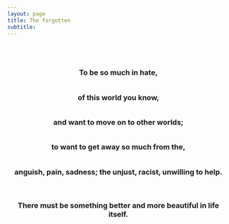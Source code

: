 ```yaml
---
layout: page
title: The forgotten
subtitle:
---
```


<br><br>

<h3 style="text-align: center;">
To be so much in hate,
<br><br>

of this world you know,
<br><br>

and want to move on to other worlds;
<br><br>

to want to get away so much from the,
<br><br>

anguish, pain, sadness; the unjust, racist, unwilling to help.
<br><br><br>

There must be something better and more beautiful in life itself.
<br><br>

</h3>
<br><br>
